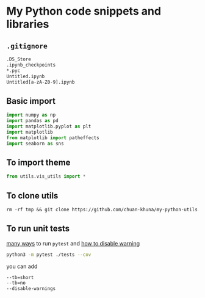 # My Python code snippets and libraries

## `.gitignore`

```txt
.DS_Store
.ipynb_checkpoints
*.pyc
Untitled.ipynb
Untitled[a-zA-Z0-9].ipynb
```

## Basic import

```py
import numpy as np
import pandas as pd
import matplotlib.pyplot as plt
import matplotlib
from matplotlib import patheffects
import seaborn as sns
```

## To import theme

```py
from utils.vis_utils import *
```

## To clone utils

```txt
rm -rf tmp && git clone https://github.com/chuan-khuna/my-python-utils.git tmp && cp -R tmp/utils ./ && rm -rf tmp
```

## To run unit tests

[many ways](https://docs.pytest.org/en/7.1.x/how-to/output.html) to run `pytest` and [how to disable warning](https://docs.pytest.org/en/stable/how-to/capture-warnings.html)

```sh
python3 -m pytest ./tests --cov
```

you can add

```sh
--tb=short
--tb=no
--disable-warnings
```
